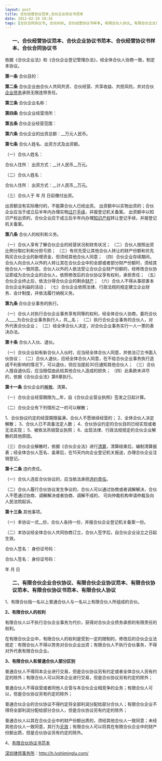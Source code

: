 ```yaml
---
layout: post
title: 合伙经营协议范本,合伙企业协议书范本
date: 2012-02-29 19:34
tags: [合伙合同协议书, 合伙纠纷, 合伙经营协议书样本, 有限合伙人协议, 有限合伙企业协议范本, 有限合伙企业合伙协议, 有限合伙协议书范本, 有限合伙协议范本, 深圳经济纠纷律师]
---
```

<ol>
<h3>一、合伙经营协议范本、合伙企业协议书范本、合伙经营协议书样本、合伙合同协议书</h3>
</ol>
依据《合伙企业法》和《合伙企业登记管理办法》，经全体合伙人协商一致，制定本协议。

<strong>第一条</strong> 合伙目的：

<strong>第二条</strong> 合伙企业由合伙人共同共资、合伙经营、共享收益、共担风险，并对合伙<a href="http://h.lvshiminglu.com/law/243.html" target="_blank">企业债务</a>承担无限连带责任。

<strong>第三条</strong> 合伙企业名称：

<strong>第四条</strong> 合伙企业经营场所：

<strong>第五条 </strong> 合伙企业经营范围：

<strong>第六条</strong> 合伙企业的出资总额：__万元人民币。

<strong>第七条</strong> 合伙人姓名、出资方式及出资额。

（一）合伙人姓名：

合伙人住所：
出资方式：__计人民币__万元。

（二）合伙人姓名：

合伙人住所：
出资方式：__计人民币__万元。

（三）合伙人于  年   月  日前缴付出资。

出资额没有实际缴付的，不能算合伙人已经出资。
出资额中以实物出资的；合伙企业应当于成立后半年内办理实物<a href="http://h.lvshiminglu.com/law/655.html" target="_blank">过户手续</a>，并报登记机关备案。
出资额中以知识产权出资的，合伙企业应于成立后半年内办理<a href="http://h.lvshiminglu.com/law/category/ipr" target="_blank">知识产权</a>转让登记手续，并报登记机关备案。

<strong>第八条</strong> 合伙人的权利和义务。

（一）合伙人享有了解合伙企业的经营状况和财务状况；
（二）合伙人按照出资比例分取红利和分担亏损；
（三）有优先受让其他合伙人转让的财产份额和优先购买合伙企业的新增资金，但须经其他合伙人同意；
（四）合伙企业存续期间，合伙人向合伙人以外的人转让其在合伙企业中的全部或者部分财产份额时，须经其他合伙人一致同意。合伙人以外的人依法受让合伙企业财产份额的，经修改合伙协议即成为合伙企业的合伙人，依照修改后的合伙协议享有权利，承担责任；
（五）合伙企业终止后，依法分得合伙企业的剩余<a href="http://h.lvshiminglu.com/law/184.html" target="_blank">财产</a>；
（六）合伙人不得从事损害本合伙企业利益的活动；
（七）合伙企业依照法律、行政法规的规定建立企业财务、会计制度，并依法履行纳税义务。

<strong>第九条 </strong>合伙企业事务的执行。

（一）合伙人对执行合伙企业事务享有同等的权利，经全体合伙人协商，委托合伙人____为合伙企业事务执行人，共__名；
（二）执行合伙企业事务的合伙人，对外代表合伙企业；
（三）经全体合伙人决定，对合伙企业事务实行一人一票的表决办法。

<strong>第十条</strong> 合伙人入伙、退伙。

（一）合伙企业如有新合伙人入伙时，应当经全体合伙人同意，并依法订立书面入伙协议；
（二）合伙人退伙，应经全体合伙人同意，在不给合伙企业事务执行造成不利影响的情况下，可以退伙，但应当提前30日通知其他合伙人；
（三）合伙人擅自退伙后，应当赔偿由此给其他合伙人造成的损失；
（四）此条款未详尽的，依据《合伙企业法》第6章执行。

<strong>第十一条</strong> 合伙企业的<a href="http://h.lvshiminglu.com/law/817.html" target="_blank">解散</a>、清算。

（一）合伙企业经营期限为__年，自《合伙企业营业执照》签发之日起计算。

（二）合伙企业有下列情形之一的可以解散；

1、合伙协议约定的经营期限届满，合伙人不愿继续经营的；
2、全体合伙人决定解散；
3、合伙人已不具备法定人数；
4、合伙协议约定的合伙目的已经实现或者无法实现；
5、被依法吊销营业执照；
6、出现法律、行政法规规定的合伙企业解散的其他原因。

（三）合伙企业解散时，依据《合伙企业法》进行<a href="http://h.lvshiminglu.com/law/817.html" target="_blank">清算</a>，清算结束后，编制清算报表；经全体合伙人签名、盖章后，在15天内向企业登记机关报送，办理合伙企业注销登记。

<strong>第十二条</strong> 违约责任。

（一）合伙人违反合伙协议的，应当依法承担<a href="http://h.lvshiminglu.com/law/175.html" target="_blank">违约责任</a>。

（二）合伙人履行合伙协议发生争议的，合伙人可以通过协商或者调解解决，合伙人不愿通过协商、调解解决或者协商、调解不成的， 可向仲裁机构申请仲裁及向人民法院起诉。

<strong>第十三条</strong> 其他事项。

（一）本协议一式__份，合伙人各持一份，并报合伙企业登记机关备案一份。

（二）本协议经全体合伙人共同协商订立，合伙人签字后，自合伙企业设立之日起生效。

合伙人签名：  身份证号码：

合伙人签名：  身份证号码：

年    月    日
<ol>
<h3>二、有限合伙企业合伙协议、有限合伙企业协议范本、有限合伙协议范本、有限合伙协议书范本、有限合伙人协议</h3>
</ol>
1、有限合伙指一名以上普通合伙人与一名以上有限合伙人所组成的合伙。

<strong>2、有限合伙人的权利</strong>

有限合伙人以不执行合伙企业事务为代价，获得对合伙企业债务承担的有限责任的权利。

在有限合伙企业中，有限合伙人的权利是受到一定的限制的，修改后的合伙企业法规定：有限合伙人不得以劳务对合伙企业出资；有限合伙人不执行合伙事务，不得对外代表有限合伙企业。

<strong>3、有限合伙人和普通合伙人部分区别</strong>

普通合伙人不得同本企业进行交易，但是合伙协议另有约定或者全体合伙人另有约定的除外；有限合伙人可以同本企业进行交易，但是合伙协议另有约定的除外；

普通合伙人不得自营或者同他人合营与本合伙企业相竞争的业务；有限合伙人可以，但是合伙协议另有约定的除外；

普通合伙企业的合伙协议不得约定将全部利润分配给部分合伙人；有限合伙企业不得将全部利润分配给部分合伙人，但是合伙协议另有约定的除外；

普通合伙人以其在合伙企业中的财产份额出质的，须经其他合伙人一致同意；未经其他合伙人一致同意，其行为<a href="http://h.lvshiminglu.com/law/753.html" target="_blank">无效</a>；有限合伙人可以将其在有限合伙企业中的财产份额出质，但是合伙协议另有约定的除外。

4、<a href="http://www.gdgs.gov.cn/gdgsj/s154/table/doc/ws/hh/111%20%E5%90%88%E4%BC%99%E5%8D%8F%E8%AE%AE%EF%BC%88%E6%9C%89%E9%99%90%E5%90%88%E4%BC%99%E4%BC%81%E4%B8%9A%EF%BC%89.doc" target="_blank">有限合伙协议书范本</a>

<a href="http://h.lvshiminglu.com/">深圳律师事务所</a>：<a href="http://h.lvshiminglu.com/">http://h.lvshiminglu.com/</a>

